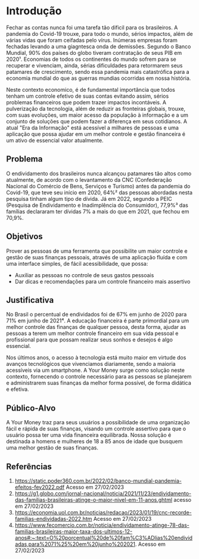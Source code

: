 # Introdução
Fechar as contas nunca foi uma tarefa tão dificil para os brasileiros. A pandemia do Covid-19 trouxe, para todo o mundo, sérios impactos, além de várias vidas que foram ceifadas pelo vírus. Inúmeras empresas foram fechadas levando a uma giagntesca onda de demissões. Segundo o Banco Mundial, 90% dos países do globo tiveram contratação de seus PIB em 2020¹. Economias de todos os continentes do mundo sofrem para se recuperar e vivenciam, ainda, sérias dificuldades para retormarem seus patamares de crescimento, sendo essa pandemia mais catastrófica para a economia mundial do que as guerras mundias ocorridas em nossa história.

Neste contexto economico, é de fundamental importância que todos tenham um controle efetivo de suas contas evitando assim, sérios problemas financeiros que podem trazer impactos incontáveis. A pulverização da tecnologia, além de reduzir as fronteiras globais, trouxe, com suas evoluções, um maior acesso da população à informação e a um conjunto de soluções que podem fazer a diferença em seus cotidianos. A atual "Era da Informação" está acessível a milhares de pessoas e uma aplicação que possa ajudar em um melhor controle e gestão financeira é um ativo de essencial valor atualmente. 

## Problema
O endividamento dos brasileiros nunca alcançou patamares tão altos como atualmente, de acordo com o levantamento da CNC (Confederação Nacional do Comércio de Bens, Serviços e Turismo) antes da pandemia do Covid-19, que teve seu início em 2020, 64%² das pessoas abordadas nesta pesquisa tinham algum tipo de dívida. Já em 2022, segundo a PEIC (Pesquisa de Endividamento e Inadimplência do Consumidor), 77,9%³ das famílias declararam ter dívidas 7% a mais do que em 2021, que fechou em 70,9%. 

## Objetivos
Prover as pessoas de uma ferramenta que possibilite um maior controle e gestão de suas finanças pessoais, através de uma aplicação fluída e com uma interface simples, de fácil acessibilidade, que possa:
*	Auxiliar as pessoas no controle de seus gastos pessoais
*	Dar dicas e recomendações para um controle financeiro mais assertivo

## Justificativa
No Brasil o percentual de endividados foi de 67% em junho de 2020 para 71% em junho de 2021⁴. A educação financeira é parte primordial para um melhor controle das finanças de qualquer pessoa, desta forma, ajudar as pessoas a terem um melhor controle financeiro em sua vida pessoal e profissional para que possam realizar seus sonhos e desejos é algo essencial.

Nos últimos anos, o acesso à tecnologia está muito maior em virtude dos avanços tecnológicos que vivenciamos diariamente, sendo a maioria acessíveis via um smartphone. A Your Money surge como solução neste contexto, fornecendo o controle necessário para as pessoas se planejarem e administrarem suas finanças da melhor forma possível, de forma didática e efetiva.

## Público-Alvo
A Your Money traz para seus usuários a possibilidade de uma organização fácil e rápida de suas finanças, visando um controle assertivo para que o usuário possa ter uma vida financeira equilibrada. Nossa solução é destinada a homens e mulheres de 18 a 85 anos de idade que busquem uma melhor gestão de suas finanças.

## Referências
1. https://static.poder360.com.br/2022/02/banco-mundial-pandemia-efeitos-fev2022.pdf Acesso em 27/02/2023
2. https://g1.globo.com/jornal-nacional/noticia/2021/11/23/endividamento-das-familias-brasileiras-atinge-o-maior-nivel-em-11-anos.ghtml acesso em 27/02/2023
3. https://economia.uol.com.br/noticias/redacao/2023/01/19/cnc-recorde-familias-endividadas-2022.htm Acesso em 27/02/2023
4. https://www.fecomercio.com.br/noticia/endividamento-atinge-78-das-familias-brasileiras-maior-taxa-dos-ultimos-12-anos#:~:text=O%20porcentual%20de%20fam%C3%ADlias%20endividadas,para%2071%25%20em%20junho%202021. Acesso em 27/02/2023
